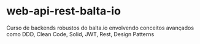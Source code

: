 # web-api-rest-balta-io
Curso de backends robustos do balta.io envolvendo conceitos avançados como DDD, Clean Code, Solid, JWT, Rest, Design Patterns
